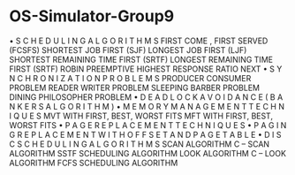 # OS-Simulator-Group9

• S C H E D U L I N G A L G O R I T H M S 
   FIRST COME , FIRST SERVED (FCSFS) 
   SHORTEST JOB FIRST (SJF) 
   LONGEST JOB FIRST (LJF) 
   SHORTEST REMAINING TIME FIRST (SRTF) 
   LONGEST REMAINING TIME FIRST (SRTF) 
   ROBIN PREEMPTIVE 
   HIGHEST RESPONSE RATIO NEXT 
• S Y N C H R O N I Z A T I O N P R O B L E M S 
   PRODUCER CONSUMER PROBLEM 
   READER WRITER PROBLEM
   SLEEPING BARBER PROBLEM 
  DINING PHILOSOPHER PROBLEM 
• D E A D L O C K A V O I D A N C E ( B A N K E R S A L G O R I T H M ) 
• M E M O R Y M A N A G E M E N T T E C H N I Q U E S 
  MVT WITH FIRST, BEST, WORST FITS 
  MFT WITH FIRST, BEST, WORST FITS 
• P A G E R E P L A C E M E N T T E C H N I Q U E S
• P A G I N G R E P L A C E M E N T W I T H O F F S E T A N D P A G E T A B L E
• D I S C S C H E D U L I N G A L G O R I T H M S
  SCAN ALGORITHM
  C – SCAN ALGORITHM 
  SSTF SCHEDULING ALGORITHM
  LOOK ALGORITHM
  C – LOOK ALGORITHM
 FCFS SCHEDULING ALGORITHM

